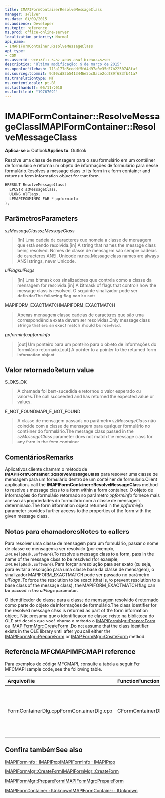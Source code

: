 ```yaml
---
title: IMAPIFormContainerResolveMessageClass
manager: soliver
ms.date: 03/09/2015
ms.audience: Developer
ms.topic: reference
ms.prod: office-online-server
localization_priority: Normal
api_name:
- IMAPIFormContainer.ResolveMessageClass
api_type:
- COM
ms.assetid: 9ce13f11-5787-4ea5-a84f-b1e3824529ee
description: 'Última modificação: 9 de março de 2015'
ms.openlocfilehash: 713a177d5ceddf5fd4d97a0e35d87b2250748faf
ms.sourcegitcommit: 9d60cd82b5413446e5bc8ace2cd689f683fb41a7
ms.translationtype: MT
ms.contentlocale: pt-BR
ms.lasthandoff: 06/11/2018
ms.locfileid: "19767021"
---
```

# <a name="imapiformcontainerresolvemessageclass"></a><span data-ttu-id="df68c-103">IMAPIFormContainer::ResolveMessageClass</span><span class="sxs-lookup"><span data-stu-id="df68c-103">IMAPIFormContainer::ResolveMessageClass</span></span>

  
  
<span data-ttu-id="df68c-104">**Aplica-se a**: Outlook</span><span class="sxs-lookup"><span data-stu-id="df68c-104">**Applies to**: Outlook</span></span> 
  
<span data-ttu-id="df68c-105">Resolve uma classe de mensagem para o seu formulário em um contêiner de formulário e retorna um objeto de informações de formulário para nesse formulário.</span><span class="sxs-lookup"><span data-stu-id="df68c-105">Resolves a message class to its form in a form container and returns a form information object for that form.</span></span>
  
```cpp
HRESULT ResolveMessageClass(
  LPCSTR szMessageClass,
  ULONG ulFlags,
  LPMAPIFORMINFO FAR * ppforminfo
);
```

## <a name="parameters"></a><span data-ttu-id="df68c-106">Parâmetros</span><span class="sxs-lookup"><span data-stu-id="df68c-106">Parameters</span></span>

 <span data-ttu-id="df68c-107">_szMessageClass_</span><span class="sxs-lookup"><span data-stu-id="df68c-107">_szMessageClass_</span></span>
  
> <span data-ttu-id="df68c-108">[in] Uma cadeia de caracteres que nomeia a classe de mensagem que está sendo resolvida.</span><span class="sxs-lookup"><span data-stu-id="df68c-108">[in] A string that names the message class being resolved.</span></span> <span data-ttu-id="df68c-109">Nomes de classe de mensagem são sempre cadeias de caracteres ANSI, Unicode nunca.</span><span class="sxs-lookup"><span data-stu-id="df68c-109">Message class names are always ANSI strings, never Unicode.</span></span>
    
 <span data-ttu-id="df68c-110">_ulFlags_</span><span class="sxs-lookup"><span data-stu-id="df68c-110">_ulFlags_</span></span>
  
> <span data-ttu-id="df68c-111">[in] Uma bitmask dos sinalizadores que controla como a classe da mensagem for resolvida.</span><span class="sxs-lookup"><span data-stu-id="df68c-111">[in] A bitmask of flags that controls how the message class is resolved.</span></span> <span data-ttu-id="df68c-112">O seguinte sinalizador pode ser definido:</span><span class="sxs-lookup"><span data-stu-id="df68c-112">The following flag can be set:</span></span>
    
<span data-ttu-id="df68c-113">MAPIFORM_EXACTMATCH</span><span class="sxs-lookup"><span data-stu-id="df68c-113">MAPIFORM_EXACTMATCH</span></span> 
  
> <span data-ttu-id="df68c-114">Apenas mensagem classe cadeias de caracteres que são uma correspondência exata devem ser resolvidas.</span><span class="sxs-lookup"><span data-stu-id="df68c-114">Only message class strings that are an exact match should be resolved.</span></span>
    
 <span data-ttu-id="df68c-115">_ppforminfo_</span><span class="sxs-lookup"><span data-stu-id="df68c-115">_ppforminfo_</span></span>
  
> <span data-ttu-id="df68c-116">[out] Um ponteiro para um ponteiro para o objeto de informações do formulário retornado.</span><span class="sxs-lookup"><span data-stu-id="df68c-116">[out] A pointer to a pointer to the returned form information object.</span></span>
    
## <a name="return-value"></a><span data-ttu-id="df68c-117">Valor retornado</span><span class="sxs-lookup"><span data-stu-id="df68c-117">Return value</span></span>

<span data-ttu-id="df68c-118">S_OK</span><span class="sxs-lookup"><span data-stu-id="df68c-118">S_OK</span></span> 
  
> <span data-ttu-id="df68c-119">A chamada foi bem-sucedida e retornou o valor esperado ou valores.</span><span class="sxs-lookup"><span data-stu-id="df68c-119">The call succeeded and has returned the expected value or values.</span></span>
    
<span data-ttu-id="df68c-120">E_NOT_FOUND</span><span class="sxs-lookup"><span data-stu-id="df68c-120">MAPI_E_NOT_FOUND</span></span> 
  
> <span data-ttu-id="df68c-121">A classe de mensagem passada no parâmetro _szMessageClass_ não coincide com a classe de mensagem para qualquer formulário no contêiner do formulário.</span><span class="sxs-lookup"><span data-stu-id="df68c-121">The message class passed in the  _szMessageClass_ parameter does not match the message class for any form in the form container.</span></span> 
    
## <a name="remarks"></a><span data-ttu-id="df68c-122">Comentários</span><span class="sxs-lookup"><span data-stu-id="df68c-122">Remarks</span></span>

<span data-ttu-id="df68c-123">Aplicativos cliente chamam o método de **IMAPIFormContainer::ResolveMessageClass** para resolver uma classe de mensagem para um formulário dentro de um contêiner de formulário.</span><span class="sxs-lookup"><span data-stu-id="df68c-123">Client applications call the **IMAPIFormContainer::ResolveMessageClass** method to resolve a message class to a form within a form container.</span></span> <span data-ttu-id="df68c-124">O objeto de informações do formulário retornado no parâmetro _ppforminfo_ fornece mais acesso às propriedades do formulário com a classe de mensagem determinado.</span><span class="sxs-lookup"><span data-stu-id="df68c-124">The form information object returned in the  _ppforminfo_ parameter provides further access to the properties of the form with the given message class.</span></span> 
  
## <a name="notes-to-callers"></a><span data-ttu-id="df68c-125">Notas para chamadores</span><span class="sxs-lookup"><span data-stu-id="df68c-125">Notes to callers</span></span>

<span data-ttu-id="df68c-126">Para resolver uma classe de mensagem para um formulário, passar o nome de classe de mensagem a ser resolvido (por exemplo, `IPM.HelpDesk.Software`).</span><span class="sxs-lookup"><span data-stu-id="df68c-126">To resolve a message class to a form, pass in the name of the message class to be resolved (for example,  `IPM.HelpDesk.Software`).</span></span> <span data-ttu-id="df68c-127">Para forçar a resolução para ser exato (ou seja, para evitar a resolução para uma classe base da classe de mensagem), o sinalizador MAPIFORM_EXACTMATCH pode ser passado no parâmetro _ulFlags_ .</span><span class="sxs-lookup"><span data-stu-id="df68c-127">To force the resolution to be exact (that is, to prevent resolution to a base class of the message class), the MAPIFORM_EXACTMATCH flag can be passed in the  _ulFlags_ parameter.</span></span> 
  
<span data-ttu-id="df68c-128">O identificador de classe para a classe de mensagem resolvido é retornado como parte do objeto de informações de formulário.</span><span class="sxs-lookup"><span data-stu-id="df68c-128">The class identifier for the resolved message class is returned as part of the form information object.</span></span> <span data-ttu-id="df68c-129">Não presuma que o identificador de classe existe na biblioteca do OLE até depois que você chama o método o [IMAPIFormMgr::PrepareForm](imapiformmgr-prepareform.md) ou [IMAPIFormMgr::CreateForm](imapiformmgr-createform.md) .</span><span class="sxs-lookup"><span data-stu-id="df68c-129">Do not assume that the class identifier exists in the OLE library until after you call either the [IMAPIFormMgr::PrepareForm](imapiformmgr-prepareform.md) or [IMAPIFormMgr::CreateForm](imapiformmgr-createform.md) method.</span></span> 
  
## <a name="mfcmapi-reference"></a><span data-ttu-id="df68c-130">Referência MFCMAPI</span><span class="sxs-lookup"><span data-stu-id="df68c-130">MFCMAPI reference</span></span>

<span data-ttu-id="df68c-131">Para exemplos de código MFCMAPI, consulte a tabela a seguir.</span><span class="sxs-lookup"><span data-stu-id="df68c-131">For MFCMAPI sample code, see the following table.</span></span>
  
|<span data-ttu-id="df68c-132">**Arquivo**</span><span class="sxs-lookup"><span data-stu-id="df68c-132">**File**</span></span>|<span data-ttu-id="df68c-133">**Function**</span><span class="sxs-lookup"><span data-stu-id="df68c-133">**Function**</span></span>|<span data-ttu-id="df68c-134">**Comment**</span><span class="sxs-lookup"><span data-stu-id="df68c-134">**Comment**</span></span>|
|:-----|:-----|:-----|
|<span data-ttu-id="df68c-135">FormContainerDlg.cpp</span><span class="sxs-lookup"><span data-stu-id="df68c-135">FormContainerDlg.cpp</span></span>  <br/> |<span data-ttu-id="df68c-136">CFormContainerDlg::OnResolveMessageClass</span><span class="sxs-lookup"><span data-stu-id="df68c-136">CFormContainerDlg::OnResolveMessageClass</span></span>  <br/> |<span data-ttu-id="df68c-137">MFCMAPI usa o método **IMAPIFormContainer::ResolveMessageClass** para localizar um formulário que está associado uma classe de mensagem.</span><span class="sxs-lookup"><span data-stu-id="df68c-137">MFCMAPI uses the **IMAPIFormContainer::ResolveMessageClass** method to locate a form that is associated with a message class.</span></span>  <br/> |
   
## <a name="see-also"></a><span data-ttu-id="df68c-138">Confira também</span><span class="sxs-lookup"><span data-stu-id="df68c-138">See also</span></span>



[<span data-ttu-id="df68c-139">IMAPIFormInfo : IMAPIProp</span><span class="sxs-lookup"><span data-stu-id="df68c-139">IMAPIFormInfo : IMAPIProp</span></span>](imapiforminfoimapiprop.md)
  
[<span data-ttu-id="df68c-140">IMAPIFormMgr::CreateForm</span><span class="sxs-lookup"><span data-stu-id="df68c-140">IMAPIFormMgr::CreateForm</span></span>](imapiformmgr-createform.md)
  
[<span data-ttu-id="df68c-141">IMAPIFormMgr::PrepareForm</span><span class="sxs-lookup"><span data-stu-id="df68c-141">IMAPIFormMgr::PrepareForm</span></span>](imapiformmgr-prepareform.md)
  
[<span data-ttu-id="df68c-142">IMAPIFormContainer : IUnknown</span><span class="sxs-lookup"><span data-stu-id="df68c-142">IMAPIFormContainer : IUnknown</span></span>](imapiformcontaineriunknown.md)

